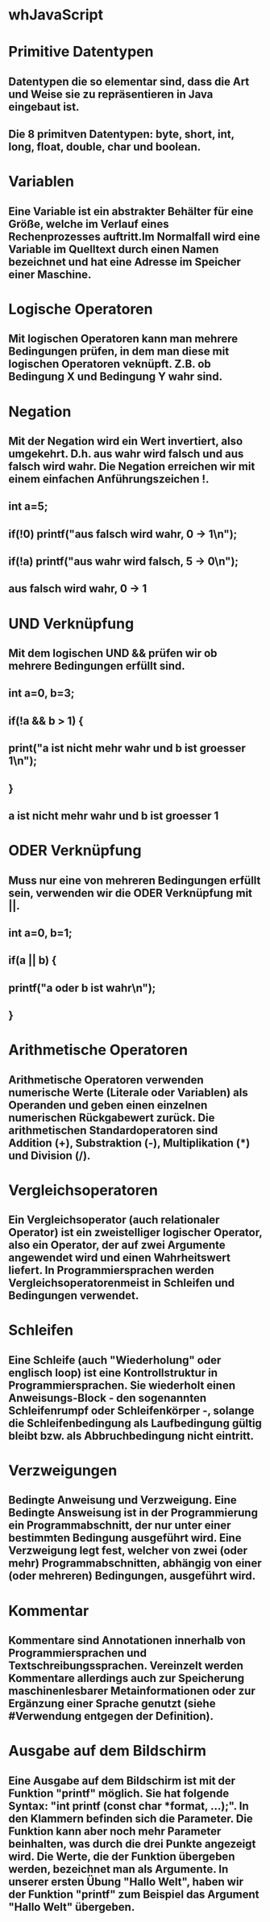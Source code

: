 # whJavaScript
# Primitive Datentypen
## Datentypen die so elementar sind, dass die Art und Weise sie zu repräsentieren in Java eingebaut ist.
## Die 8 primitven Datentypen: byte, short, int, long, float, double, char und boolean.
# Variablen
## Eine Variable ist ein abstrakter Behälter für eine Größe, welche im Verlauf eines Rechenprozesses auftritt.Im Normalfall wird eine Variable im Quelltext durch einen Namen bezeichnet und hat eine Adresse im Speicher einer Maschine.
# Logische Operatoren
## Mit logischen Operatoren kann man mehrere Bedingungen prüfen, in dem man diese mit logischen Operatoren veknüpft. Z.B. ob Bedingung X und Bedingung Y wahr sind.
# Negation
## Mit der Negation wird ein Wert invertiert, also umgekehrt. D.h. aus wahr wird falsch und aus falsch wird wahr. Die Negation erreichen wir mit einem einfachen Anführungszeichen !. 
## int a=5;
## if(!0) printf("aus falsch wird wahr, 0 -> 1\n");
## if(!a) printf("aus wahr wird falsch, 5 -> 0\n");
## aus falsch wird wahr, 0 -> 1
# UND Verknüpfung
## Mit dem logischen UND && prüfen wir ob mehrere Bedingungen erfüllt sind.
## int a=0, b=3;
## if(!a && b > 1) {
##         print("a ist nicht mehr wahr und b ist groesser 1\n");
## }
## a ist nicht mehr wahr und b ist groesser 1
# ODER Verknüpfung
## Muss nur eine von mehreren Bedingungen erfüllt sein, verwenden wir die ODER Verknüpfung mit ||.
## int a=0, b=1;
## if(a || b) {
##         printf("a oder b ist wahr\n");
## }
# Arithmetische Operatoren
## Arithmetische Operatoren verwenden numerische Werte (Literale oder Variablen) als Operanden und geben einen einzelnen numerischen Rückgabewert zurück. Die arithmetischen Standardoperatoren sind Addition (+), Substraktion (-), Multiplikation (*) und Division (/).
# Vergleichsoperatoren
## Ein Vergleichsoperator (auch relationaler Operator) ist ein zweistelliger logischer Operator, also ein Operator, der auf zwei Argumente angewendet wird und einen Wahrheitswert liefert. In Programmiersprachen werden Vergleichsoperatorenmeist in Schleifen und Bedingungen verwendet. 
# Schleifen
## Eine Schleife (auch "Wiederholung" oder englisch loop) ist eine Kontrollstruktur in Programmiersprachen. Sie wiederholt einen Anweisungs-Block - den sogenannten Schleifenrumpf oder Schleifenkörper -, solange die Schleifenbedingung als Laufbedingung gültig bleibt bzw. als Abbruchbedingung nicht eintritt.
# Verzweigungen 
## Bedingte Anweisung und Verzweigung. Eine Bedingte Answeisung ist in der Programmierung ein Programmabschnitt, der nur unter einer bestimmten Bedingung ausgeführt wird. Eine Verzweigung legt fest, welcher von zwei (oder mehr) Programmabschnitten, abhängig von einer (oder mehreren) Bedingungen, ausgeführt wird.
# Kommentar
## Kommentare sind Annotationen innerhalb von Programmiersprachen und Textschreibungssprachen. Vereinzelt werden Kommentare allerdings auch zur Speicherung maschinenlesbarer Metainformationen oder zur Ergänzung einer Sprache genutzt (siehe #Verwendung entgegen der Definition).
# Ausgabe auf dem Bildschirm
## Eine Ausgabe auf dem Bildschirm ist mit der Funktion "printf" möglich. Sie hat folgende Syntax: "int printf (const char *format, ...);". In den Klammern befinden sich die Parameter. Die Funktion kann aber noch mehr Parameter beinhalten, was durch die drei Punkte angezeigt wird. Die Werte, die der Funktion übergeben werden, bezeichnet man als Argumente. In unserer ersten Übung "Hallo Welt", haben wir der Funktion "printf" zum Beispiel das Argument "Hallo Welt" übergeben. 